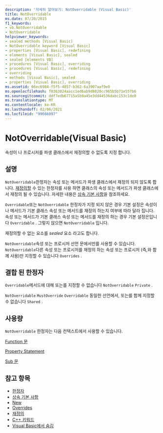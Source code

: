```yaml
---
description: '자세히 알아보기: NotOverridable (Visual Basic)'
title: NotOverridable
ms.date: 07/20/2015
f1_keywords:
- vb.NotOverridable
- NotOverridable
helpviewer_keywords:
- sealed methods [Visual Basic]
- NotOverridable keyword [Visual Basic]
- properties [Visual Basic], redefining
- elements [Visual Basic], sealed
- sealed [elements VB]
- procedures [Visual Basic], overriding
- procedures [Visual Basic], redefining
- overriding
- methods [Visual Basic], sealed
- properties [Visual Basic], overriding
ms.assetid: 66ec6984-f5f5-4857-b362-6a3907aaf9e0
ms.openlocfilehash: f0363024aacc1ed6ab9d8820cc965b5b71e557b6
ms.sourcegitcommit: ddf7edb67715a5b9a45e3dd44536dabc153c1de0
ms.translationtype: MT
ms.contentlocale: ko-KR
ms.lasthandoff: 02/06/2021
ms.locfileid: "99666097"
---
```

# <a name="notoverridable-visual-basic"></a>NotOverridable(Visual Basic)

속성이 나 프로시저를 파생 클래스에서 재정의할 수 없도록 지정 합니다.  
  
## <a name="remarks"></a>설명  

 `NotOverridable`한정자는 속성 또는 메서드가 파생 클래스에서 재정의 되지 않도록 합니다.  [재정의할](overridable.md) 수 있는 한정자를 사용 하면 클래스의 속성 또는 메서드가 파생 클래스에서 재정의 될 수 있습니다. 자세한 내용은 [상속 기본 사항](../../programming-guide/language-features/objects-and-classes/inheritance-basics.md)을 참조하세요.  
  
 `Overridable`또는 `NotOverridable` 한정자가 지정 되지 않은 경우 기본 설정은 속성이 나 메서드가 기본 클래스 속성 또는 메서드를 재정의 하는지 여부에 따라 달라 집니다. 속성 또는 메서드가 기본 클래스 속성 또는 메서드를 재정의 하는 경우 기본 설정은입니다 `Overridable` . 그렇지 않으면 `NotOverridable` 입니다.  
  
 재정의할 수 없는 요소를 *sealed* 요소 라고도 합니다.  
  
 `NotOverridable`속성 또는 프로시저 선언 문에서만를 사용할 수 있습니다. `NotOverridable`다른 속성 또는 프로시저를 재정의 하는 속성 또는 프로시저 (즉,와 함께 사용)만 지정할 수 있습니다 `Overrides` .  
  
## <a name="combined-modifiers"></a>결합 된 한정자  

 `Overridable`메서드에 대해 또는를 지정할 수 없습니다 `NotOverridable` `Private` .  
  
 `NotOverridable` `MustOverride` `Overridable` 동일한 선언에서, 또는를 함께 지정할 수 없습니다 `Shared` .  
  
## <a name="usage"></a>사용량  

 `NotOverridable` 한정자는 다음 컨텍스트에서 사용할 수 있습니다.  
  
 [Function 문](../statements/function-statement.md)  
  
 [Property Statement](../statements/property-statement.md)  
  
 [Sub 문](../statements/sub-statement.md)  
  
## <a name="see-also"></a>참고 항목

- [한정자](index.md)
- [상속 기본 사항](../../programming-guide/language-features/objects-and-classes/inheritance-basics.md)
- [New](mustoverride.md)
- [Overrides](overridable.md)
- [재정의](overrides.md)
- [C++ 키워드](../keywords/index.md)
- [Visual Basic에서 숨김](../../programming-guide/language-features/declared-elements/shadowing.md)
